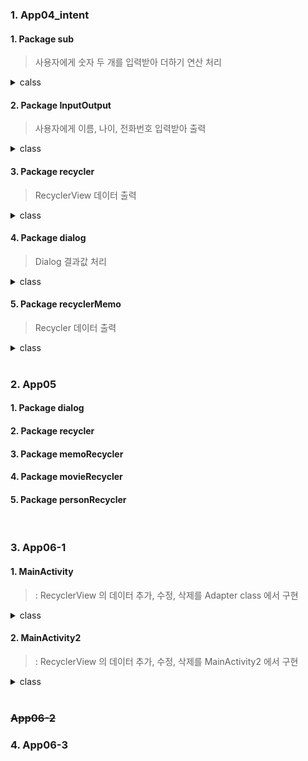 ### 1. App04_intent
#### 1. Package sub
  > 사용자에게 숫자 두 개를 입력받아 더하기 연산 처리
<details>
  <summary>calss</summary>

  + ##### <mark>MainActivity</mark>
    > 사용자 입력 받아 MainAcitivitySub 에 숫자 전달

  + ##### <mark>MainActivitySub</mark>
    > 두 숫자 합계 계산하여 결과값 전달
</details>


#### 2. Package InputOutput
  > 사용자에게 이름, 나이, 전화번호 입력받아 출력
<details>
  <summary>class</summary>

  + ##### <mark>MainActivity2</mark>
    > 사용자 입력 및 출력 다른 액티비티에서 처리

  + ##### <mark>MainActivity2_Input</mark>
    > 이름, 나이, 전화번호 입력받아 MainActivity2 로 반환

  + #### <mark>MainActivity2_Out</mark>
    > MainActivity2 에서 전달받은 이름, 나이, 전화번호 데이터 출력
</details>


#### 3. Package recycler
  > RecyclerView 데이터 출력
<details>
  <summary>class</summary>

  + ##### <mark>MainActivity2_recycler</mark>
    > RecyclerView 의 데이터 출력을 Adapter class 에서 구현
    
  + ##### <mark>MyAdapter</mark>
    > 단순 문자열 리스트를 RecyclerView 에 표시하는 Adapter class
</details>


#### 4. Package dialog
  > Dialog 결과값 처리
<details>
  <summary>class</summary>

  + ##### <mark>MainActivity3</mark>
    > Dialog, CustomDialog 출력 및 사용자 선택 결과값 처리
</details>


#### 5. Package recyclerMemo
  > Recycler 데이터 출력
<details>
  <summary>class</summary>

  + ##### <mark>MainActivity3_memo</mark>
    > RecyclerView 의 데이터를 Adapter class 에서 구현
  + ##### <mark>memo</mark>
    > no, title, timestamp 저장하는 data class
</details>

<br>

### 2. App05
#### 1. Package dialog


#### 2. Package recycler


#### 3. Package memoRecycler


#### 4. Package movieRecycler


#### 5. Package personRecycler

<br>

### 3. App06-1
#### 1. MainActivity
> : RecyclerView 의 데이터 추가, 수정, 삭제를 Adapter class 에서 구현
<details>
  <summary>class</summary>
  
+ ##### <mark>Phone</mark>
  > name, tel 저장하는 data class
  
+ ##### <mark>PhoneAdapter</mark>
  > MainActivity 의 RecyclerView 에 Phone 목록 표시하는 Adapter class
  + addItem(아이템 추가)
    > 'phoneList' 데이터 추가
  + updateItem(아이템 수정)
    > 'phoneList' 특정 데이터 수정
  + deleteItem(아이템 삭제)
    > 'phoneList' 특정 데이터 삭제
  + OnItemClickLister Interface
    > RecyclerView 아이템 클릭 시 해당 위치 처리하도록 인터페이스 정의
  + itemView.setOnClickListener
    > RecyclerView 아이템 클릭 시 onItemClick 메서드 호출
</details>


#### 2. MainActivity2
> : RecyclerView 의 데이터 추가, 수정, 삭제를 MainActivity2 에서 구현
<details>
  <summary>class</summary>

+ ##### <mark>Friend</mark>
  > resourceId, name, msg 저장하는 data class
  
+ ##### <mark>FriendAdapter</mark>
  > MainActivity2 의 RecyclerView 에 Phone 목록 표시하는 Adapter class
  + OnItemClickLister Interface
    > RecyclerView 아이템 클릭 시 해당 위치 처리하도록 인터페이스 정의
  + itemView.setOnClickListener
    > RecyclerView 아이템 클릭 시 onItemClick 메서드 호출
</details>

<br>

### ~~App06-2~~
### 4. App06-3

